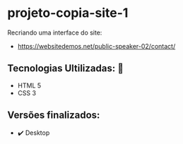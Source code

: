 # projeto-copia-site-1
Recriando uma interface do site:
- https://websitedemos.net/public-speaker-02/contact/

## Tecnologias Ultilizadas: :book:
- HTML 5
- CSS 3

## Versões finalizados:
- :heavy_check_mark: Desktop
